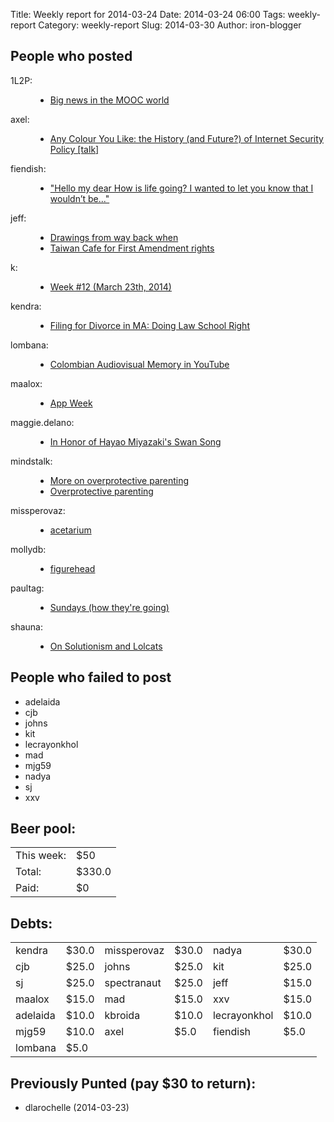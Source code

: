 Title: Weekly report for 2014-03-24
Date: 2014-03-24 06:00
Tags: weekly-report
Category: weekly-report
Slug: 2014-03-30
Author: iron-blogger


<h2>People who posted</h2>
<dl>
<dt><span class="user">1L2P:</span></dt>
<dd>
  <ul>
   <li><a href="http://1l2p.net/2014/03/26/Time-for-change.html">Big news in the MOOC world</a></li>
  </ul>
</dd>
<dt><span class="user">axel:</span></dt>
<dd>
  <ul>
   <li><a href="https://www.axelarnbak.nl/2014/03/28/any-colour-you-like-the-history-and-future-of-internet-security-policy-talk/">Any Colour You Like: the History (and Future?) of Internet Security Policy [talk]</a></li>
  </ul>
</dd>
<dt><span class="user">fiendish:</span></dt>
<dd>
  <ul>
   <li><a href="http://textsfromharriotte.tumblr.com/post/81239216454">"Hello my dear How is life going? I wanted to let you know that I wouldn’t be..."</a></li>
  </ul>
</dd>
<dt><span class="user">jeff:</span></dt>
<dd>
  <ul>
   <li><a href="http://unterbahn.com/2014/03/drawings-from-way-back-when/">Drawings from way back when</a></li>
   <li><a href="http://unterbahn.com/2014/03/taiwan-cafe-for-first-amendment-rights/">Taiwan Cafe for First Amendment rights</a></li>
  </ul>
</dd>
<dt><span class="user">k:</span></dt>
<dd>
  <ul>
   <li><a href="http://www.googlish.com/?p=44">Week #12 (March 23th, 2014)</a></li>
  </ul>
</dd>
<dt><span class="user">kendra:</span></dt>
<dd>
  <ul>
   <li><a href="http://www.kendraalbert.com/post/81240570057">Filing for Divorce in MA: Doing Law School Right</a></li>
  </ul>
</dd>
<dt><span class="user">lombana:</span></dt>
<dd>
  <ul>
   <li><a href="http://andreslombana.net/blog/2014/03/30/colombian-audiovisual-memory-in-youtube/">Colombian Audiovisual Memory in YouTube</a></li>
  </ul>
</dd>
<dt><span class="user">maalox:</span></dt>
<dd>
  <ul>
   <li><a href="http://alexose.blogspot.com/2014/03/app-week.html">App Week</a></li>
  </ul>
</dd>
<dt><span class="user">maggie.delano:</span></dt>
<dd>
  <ul>
   <li><a href="http://maggiedelano.tumblr.com/post/81237147594">In Honor of Hayao Miyazaki's Swan Song</a></li>
  </ul>
</dd>
<dt><span class="user">mindstalk:</span></dt>
<dd>
  <ul>
   <li><a href="http://mindstalk.livejournal.com/394870.html">More on overprotective parenting</a></li>
   <li><a href="http://mindstalk.livejournal.com/394600.html">Overprotective parenting</a></li>
  </ul>
</dd>
<dt><span class="user">missperovaz:</span></dt>
<dd>
  <ul>
   <li><a href="http://www.music.mcgill.ca/~cmedei1/?p=1064&utm_source=rss&utm_medium=rss&utm_campaign=acetarium-3">acetarium</a></li>
  </ul>
</dd>
<dt><span class="user">mollydb:</span></dt>
<dd>
  <ul>
   <li><a href="http://mmillions.wordpress.com/2014/03/31/figurehead/">figurehead</a></li>
  </ul>
</dd>
<dt><span class="user">paultag:</span></dt>
<dd>
  <ul>
   <li><a href="http://blog.pault.ag/post/80933884149">Sundays (how they're going)</a></li>
  </ul>
</dd>
<dt><span class="user">shauna:</span></dt>
<dd>
  <ul>
   <li><a href="http://www.shaunagm.net/blog/2014/03/on-solutionism-and-lolcats/?utm_source=rss&utm_medium=rss&utm_campaign=on-solutionism-and-lolcats">On Solutionism and Lolcats</a></li>
  </ul>
</dd>
</dl>

<h2>People who failed to post</h2>
<ul>
<li class="user">adelaida</li>
<li class="user">cjb</li>
<li class="user">johns</li>
<li class="user">kit</li>
<li class="user">lecrayonkhol</li>
<li class="user">mad</li>
<li class="user">mjg59</li>
<li class="user">nadya</li>
<li class="user">sj</li>
<li class="user">xxv</li>
</ul>



<h2>Beer pool:</h2>
<table>
  <tr> <td> This week: </td> <td> $50 </td> </tr>
  <tr> <td> Total: </td> <td> $330.0 </td> </tr>
  <tr> <td> Paid: </td> <td> $0 </td> </tr>
</table>

<h2>Debts:</h2>

<table class="debts">
<tr><td class="user">kendra</td> <td class="money">$30.0</td><td class="user">missperovaz</td> <td class="money">$30.0</td><td class="user">nadya</td> <td class="money">$30.0</td></tr>
<tr><td class="user">cjb</td> <td class="money">$25.0</td><td class="user">johns</td> <td class="money">$25.0</td><td class="user">kit</td> <td class="money">$25.0</td></tr>
<tr><td class="user">sj</td> <td class="money">$25.0</td><td class="user">spectranaut</td> <td class="money">$25.0</td><td class="user">jeff</td> <td class="money">$15.0</td></tr>
<tr><td class="user">maalox</td> <td class="money">$15.0</td><td class="user">mad</td> <td class="money">$15.0</td><td class="user">xxv</td> <td class="money">$15.0</td></tr>
<tr><td class="user">adelaida</td> <td class="money">$10.0</td><td class="user">kbroida</td> <td class="money">$10.0</td><td class="user">lecrayonkhol</td> <td class="money">$10.0</td></tr>
<tr><td class="user">mjg59</td> <td class="money">$10.0</td><td class="user">axel</td> <td class="money">$5.0</td><td class="user">fiendish</td> <td class="money">$5.0</td></tr>
<tr><td class="user">lombana</td> <td class="money">$5.0</td></tr>
</table>

<h2>Previously Punted (pay $30 to return):</h2>
<ul>
<li>dlarochelle (2014-03-23)</li>
</ul>
